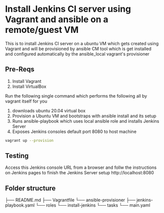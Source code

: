# Install Jenkins CI server using Vagrant and ansible on a remote/guest VM

This is to install Jenkins CI server on a ubuntu VM  which gets created using Vagrant and will be provisioned by ansible CM tool which is get installed and configured automatically by the ansible_local vagrant's provisioner

## Pre-Reqs
1. Install Vagrant
2. Install VirtualBox

Run the following single command which performs the following all by vagrant itself for you
1. downloads ubuntu 20.04 virtual box
2. Provision a Ubuntu VM and bootstraps with ansible install and its setup
3. Runs ansible-playbook  which uses local ansible role and installs Jenkins Server
4. Exposes Jenkins consoles default port 8080 to host machine

```sh
vagrant up --provision
```

## Testing
  Access this Jenkins console URL from a browser and follw the instructions on Jenkins pages to finish the Jenkins Server setup
        http://localhost:8080


## Folder structure 


├── README.md
├── Vagrantfile
└── ansible-provisioner
    ├── jenkins-playbook.yaml
    └── roles
        └── install-jenkins
            └── tasks
                └── main.yaml

